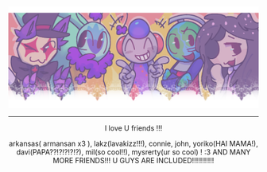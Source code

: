 ![image alt](https://github.com/infectious-bites/infectious-bites/blob/51fae22d303dd9d38a27142b9514fee3638e9797/Untitled5_20251020175824.png)
***
<p style="text-align:center;">I love U friends !!!
<p style="text-align:center;">arkansas( armansan x3 ), lakz(lavakizz!!!), connie, john, yoriko(HAI MAMA!), davi(PAPA??!?!?!?!?), mil(so cool!!), mysrerty(ur so cool) ! :3 AND MANY MORE FRIENDS!!! U   GUYS ARE INCLUDED!!!!!!!!!!!
